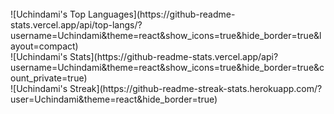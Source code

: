 <br />
![Uchindami's Top Languages](https://github-readme-stats.vercel.app/api/top-langs/?username=Uchindami&theme=react&show_icons=true&hide_border=true&layout=compact)
<br />
![Uchindami's Stats](https://github-readme-stats.vercel.app/api?username=Uchindami&theme=react&show_icons=true&hide_border=true&count_private=true)
<br />
![Uchindami's Streak](https://github-readme-streak-stats.herokuapp.com/?user=Uchindami&theme=react&hide_border=true)
<br />
